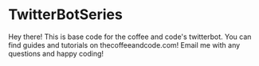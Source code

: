 # TwitterBotSeries
Hey there! This is base code for the coffee and code's twitterbot. You can find guides and tutorials on thecoffeeandcode.com! Email me with any questions and happy coding!

